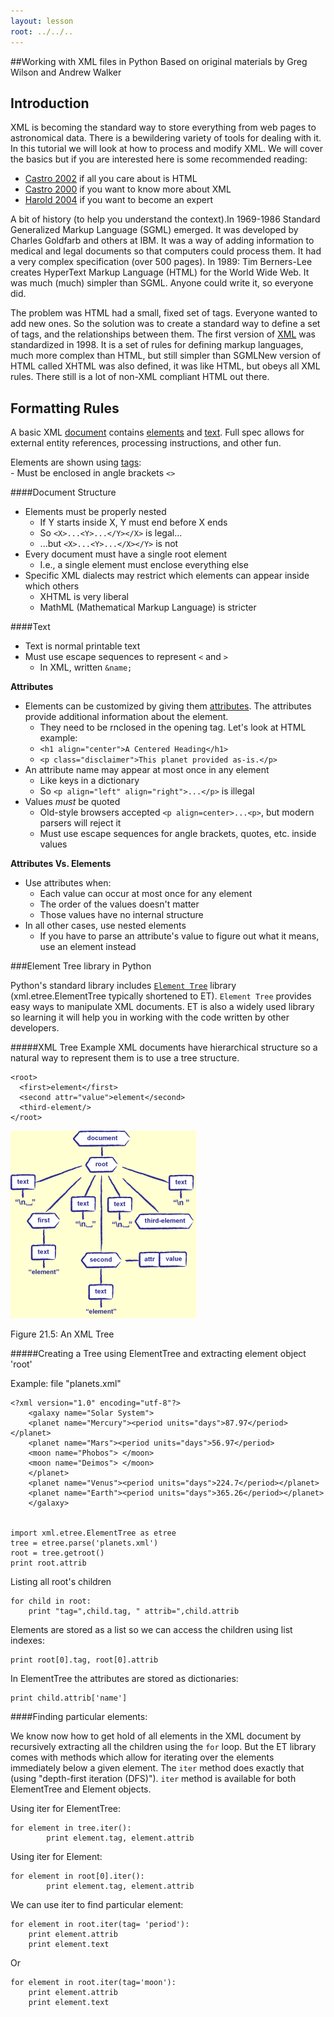 ```yaml
---
layout: lesson
root: ../../..
---
```


##Working with XML files in Python
Based on original materials by Greg Wilson and Andrew Walker

Introduction
------------

XML is becoming the standard way to store everything from web pages to astronomical data. There is a bewildering variety of tools for dealing with it. In this tutorial we will look at how to process and modify XML. We will cover the basics but if you are interested here is some recommended reading:

-   [Castro 2002](bib.html#bib:castro-html) if all you care about
        is HTML
-   [Castro 2000](bib.html#bib:castro-xml) if you want to know
        more about XML
-   [Harold 2004](bib.html#bib:harold-effective-xml) if you want
        to become an expert

A bit of history (to help you understand the context).In 1969-1986 Standard Generalized Markup Language (SGML) emerged. It was developed by Charles Goldfarb and others at IBM. It was a way of adding information to medical and legal documents so that computers could process them. It had a very complex specification (over 500 pages). In 1989: Tim Berners-Lee creates HyperText Markup Language (HTML) for the World Wide Web. It was much (much) simpler than SGML. Anyone could write it, so everyone did.

The problem was HTML had a small, fixed set of tags. Everyone wanted to add new ones. So the solution was to create a standard way to define a set of tags, and the relationships between them. The first version of [XML]({{page.root}}/book/glossary.html#xml) was standardized in 1998. It is a set of rules for defining markup languages, much more complex than HTML, but still simpler than SGMLNew version of HTML called XHTML was also defined, it was like HTML, but obeys all XML rules. There still is a lot of non-XML compliant HTML out there.

Formatting Rules
-------------------

A basic XML [document]({{page.root}}/book/glossary.html#document) contains [elements]({{page.root}}/book/glossary.html#element) and    [text]({{page.root}}/book/glossary.html#text). Full spec allows for external entity references, processing instructions, and other fun.

Elements are shown using [tags]({{page.root}}/book/glossary.html#tag-xml):  
    -   Must be enclosed in angle brackets `<>`  

 

####Document Structure
-   Elements must be properly nested
    -   If Y starts inside X, Y must end before X ends
    -   So `<X>...<Y>...</Y></X>` is legal...
    -   ...but `<X>...<Y>...</X></Y>` is not
-   Every document must have a single root element
    -   I.e., a single element must enclose everything else
-   Specific XML dialects may restrict which elements can appear inside
    which others
    -   XHTML is very liberal
    -   MathML (Mathematical Markup Language) is stricter

####Text
-   Text is normal printable text
-   Must use escape sequences to represent `<` and `>`
    -   In XML, written `&name;`

**Attributes**  

-   Elements can be customized by giving them
    [attributes]({{page.root}}/book/glossary.html#attribute). The attributes provide additional information about the element.  
    * They need to be rnclosed in the opening tag. Let's look at HTML example: 
    * `<h1 align="center">A Centered Heading</h1>`  
    * `<p class="disclaimer">This planet provided as-is.</p>`  
-   An attribute name may appear at most once in any element  
    -   Like keys in a dictionary  
    -   So `<p align="left" align="right">...</p>` is illegal
-   Values *must* be quoted  
    -   Old-style browsers accepted `<p align=center>...<p>`, but modern
        parsers will reject it  
    -   Must use escape sequences for angle brackets, quotes, etc.
        inside values

**Attributes Vs. Elements**

-   Use attributes when:
    -   Each value can occur at most once for any element
    -   The order of the values doesn't matter
    -   Those values have no internal structure
-   In all other cases, use nested elements
    -   If you have to parse an attribute's value to figure out what it
        means, use an element instead



###Element Tree library in Python

Python's standard library includes [`Element Tree`](https://docs.python.org/2/library/xml.etree.elementtree.html#)  library (xml.etree.ElementTree typically shortened to ET). `Element Tree` provides easy ways to manipulate XML documents. ET is also a widely used library so learning it will help you in working with the code written by other developers.


#####XML Tree Example
XML documents have hierarchical structure so  a natural way to represent them is to use a tree structure.

	<root>
	  <first>element</first>
	  <second attr="value">element</second>
	  <third-element/>
	</root>


![An XML Tree](dom-tree.png)

Figure 21.5: An XML Tree



#####Creating a Tree using ElementTree and extracting element object 'root'

Example: file "planets.xml"

	<?xml version="1.0" encoding="utf-8"?>
		<galaxy name="Solar System">
		<planet name="Mercury"><period units="days">87.97</period></planet>
		<planet name="Mars"><period units="days">56.97</period>
		<moon name="Phobos"> </moon>
		<moon name="Deimos"> </moon>
		</planet>
		<planet name="Venus"><period units="days">224.7</period></planet>
		<planet name="Earth"><period units="days">365.26</period></planet>
		</galaxy>


    import xml.etree.ElementTree as etree
	tree = etree.parse('planets.xml')
	root = tree.getroot()
	print root.attrib
	

	
Listing all root's children
   
    for child in root:
    	print "tag=",child.tag, " attrib=",child.attrib
    	

    
Elements are stored as a list so we can access the children using list indexes:

	print root[0].tag, root[0].attrib


    	
In ElementTree the attributes are stored as dictionaries:

    print child.attrib['name']


	
####Finding particular elements:

We know now how to get hold of all elements in the XML document by recursively extracting all the children using the `for` loop. But the ET library comes with methods which allow for iterating over the elements immediately below a given element. The `iter` method does exactly that (using "depth-first iteration (DFS)"). `iter` method is available for both ElementTree and Element objects.  

Using iter for ElementTree:

	for element in tree.iter():
    		print element.tag, element.attrib



Using iter for Element:

	for element in root[0].iter():
    		print element.tag, element.attrib


We can use iter to find particular element:

    for element in root.iter(tag= 'period'):
    	print element.attrib
    	print element.text
    	
Or

 	for element in root.iter(tag='moon'):
    	print element.attrib
    	print element.text








